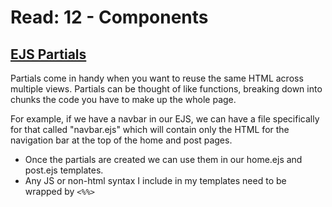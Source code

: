 # Read: 12 - Components

## [EJS Partials](https://medium.com/@henslejoseph/ejs-partials-f6f102cb7433)

Partials come in handy when you want to reuse the same HTML across multiple views.
Partials can be thought of like functions, breaking down into chunks the code you have to make up the whole page. 

For example, if we have a navbar in our EJS, we can have a file specifically for that called "navbar.ejs" which will contain only the HTML for the navigation bar at the top of the home and post pages. 
- Once the partials are created we can use them in our home.ejs and post.ejs templates. 
- Any JS or non-html syntax I include in my templates need to be wrapped by ```<%%>``` 



  
